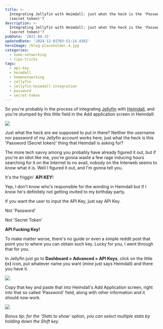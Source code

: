 ```yaml
---
title: >-
  Integrating Jellyfin with Heimdall: just what the heck is the 'Password
  (secret token)'?
description: >-
  Integrating Jellyfin with Heimdall: just what the heck is the 'Password
  (secret token)'?
pubDate: '2021-04-15'
updatedDate: '2024-12-01T03:51:14.438Z'
heroImage: /blog-placeholder-4.jpg
categories:
  - home-networking
  - tips-tricks
tags:
  - api-key
  - heimdall
  - homenetworking
  - jellyfin
  - jellyfin-heimdall-integration
  - password
  - secret-token
---
```


So you're probably in the process of integrating [Jellyfin](https://jellyfin.org/) with [Heimdall](https://heimdall.site/), and you're stumped by this little field in the Add application screen in Heimdall:

![](/blog-placeholder-4.jpg)

Just what the heck are we supposed to put in there? Neither the username nor password of my Jellyfin account works here, just what the heck is this 'Password (Secret token)' thing that Heimdall is asking for?

The more tech savvy among you probably have already figured it out, but if you're an idiot like me, you're gonna waste a few rage inducing hours searching for it on the Internet to no avail, nobody on the Interweb seems to know what it is. Well I figured it out, and I'm gonna tell you.

<!--more-->

It's the friggin' **API KEY**!

Yep, I don't know who's responsible for the wording in Heimdall but if I know he's definitely not getting invited to my birthday party.

If you want the user to input the API Key, just say API Key.

Not 'Password'

Not 'Secret Token'

**API Fucking Key!**

To make matter worse, there's no guide or even a simple reddit post that point you to where you can obtain such key. Lucky for you, I went through that for you.

In Jellyfin just go to **Dashboard > Advanced > API Keys**, click on the little **(+)** icon, put whatever name you want (mine just says Heimdall) and there you have it.

![](/blog-placeholder-1.jpg)

Copy that key and paste that into Heimdall's Add Application screen, right into that so called 'Password' field, along with other information and it should now work.

![](/blog-placeholder-4.jpg)

_Bonus tip: for the 'Stats to show' option, you can select multiple stats by holding down the Shift key._
